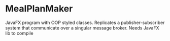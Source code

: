 # MealPlanMaker
JavaFX program with OOP styled classes. Replicates a publisher-subscriber system that communicate over a singular message broker. Needs JavaFX lib to compile
